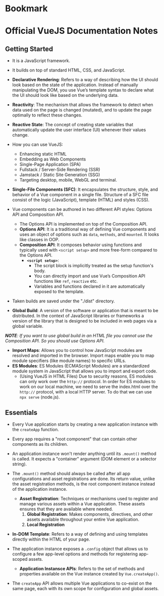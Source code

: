 # Bookmark

# Official VueJS Documentation Notes
## Getting Started
+ It is a JavaScript framework.
+ It builds on top of standard HTML, CSS, and JavaScript.
+ **Declarative Rendering**: Refers to a way of describing how the UI should look based on the state of the application. Instead of manually manipulating the DOM, you use Vue’s template syntax to declare what the UI should look like based on the underlying data.
+ **Reactivity**: The mechanism that allows the framework to detect when data used on the page is changed (mutated), and to update the page optimally to reflect these changes.
+ **Reactive State**: The concept of creating state variables that automatically update the user interface (UI) whenever their values change.

+ How you can use VueJS:
  - Enhancing static HTML
  - Embedding as Web Components
  - Single-Page Application (SPA)
  - Fullstack / Server-Side Rendering (SSR)
  - Jamstack / Static Site Generation (SSG)
  - Targeting desktop, mobile, WebGL and terminal.

+ **Single-File Components (SFC)**: It encapsulates the structure, style, and behavior of a Vue component in a single file. Structure of a SFC file consist of the logic (JavaScript), template (HTML) and styles (CSS).

+ Vue components can be authored in two different API styles: Options API and Composition API.
  - The Options API is implemented on top of the Composition API.
  - **Options API**: It is a traditional way of defining Vue components and uses an object of options such as `data`, `methods`, and `mounted`. It looks like classes in OOP.
  - **Composition API**: It composes behavior using functions and typically used with `<script setup>` and more free-form compared to the Options API.
    + **`<script setup>`**:
      - The script block is implicitly treated as the setup function's body.
      - You can directly import and use Vue’s Composition API functions like `ref`, `reactive` etc.
      - Variables and functions declared in it are automatically exposed to the template.

+ Taken builds are saved under the "./dist" directory.
+ **Global Build**: A version of the software or application that is meant to be distributed. In the context of JavaScript libraries or frameworks a version of the library that is designed to be included in web pages via a global variable.

***NOTE**: If you want to use global build in an HTML file you cannot use the Composition API. So you should use Options API.*

+ **Import Maps**: Allows you to control how JavaScript modules are resolved and imported in the browser. Import maps enable you to map module specifiers (like module names) to specific URLs.
+ **ES Modules**: ES Modules (ECMAScript Modules) are a standardized module system in JavaScript that allows you to import and export code.
  - (Using VueJS in HTML Files) Due to security reasons, ES modules can only work over the `http://` protocol. In order for ES modules to work on our local machine, we need to serve the index.html over the `http://` protocol, with a local HTTP server. To do that we can use `npx serve` (node.js).

## Essentials
+ Every Vue application starts by creating a new application instance with the `createApp` function.
+ Every app requires a "root component" that can contain other components as its children.
+ An application instance won't render anything until its `.mount()` method is called. It expects a "container" argument (DOM element or a selector string).

+ The `.mount()` method should always be called after all app configurations and asset registrations are done. Its return value, unlike the asset registration methods, is the root component instance instead of the application instance.
  - **Asset Registration**: Techniques or mechanisms used to register and manage various assets within a Vue application. These assets ensures that they are available where needed.
    1. **Global Registration**: Makes components, directives, and other assets available throughout your entire Vue application.
    2. **Local Registration**

+ **In-DOM Template**: Refers to a way of defining and using templates directly within the HTML of your page.
+ The application instance exposes a `.config` object that allows us to configure a few app-level options and methods for registering app-scoped assets.
  - **Application Instansce APIs**: Refers to the set of methods and properties available on the Vue instance created by `Vue.createApp()`.

+ The `createApp` API allows multiple Vue applications to co-exist on the same page, each with its own scope for configuration and global assets.